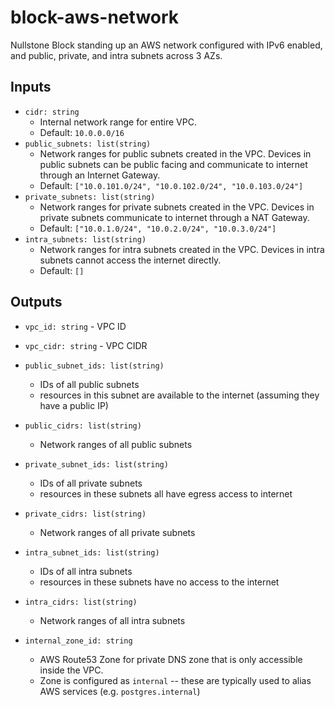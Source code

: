 # block-aws-network

Nullstone Block standing up an AWS network configured with IPv6 enabled, and public, private, and intra subnets across 3 AZs.

## Inputs

- `cidr: string`
  - Internal network range for entire VPC.
  - Default: `10.0.0.0/16`
- `public_subnets: list(string)`
  - Network ranges for public subnets created in the VPC. Devices in public subnets can be public facing and communicate to internet through an Internet Gateway.
  - Default: `["10.0.101.0/24", "10.0.102.0/24", "10.0.103.0/24"]`
- `private_subnets: list(string)`
  - Network ranges for private subnets created in the VPC. Devices in private subnets communicate to internet through a NAT Gateway.
  - Default: `["10.0.1.0/24", "10.0.2.0/24", "10.0.3.0/24"]`
- `intra_subnets: list(string)`
  - Network ranges for intra subnets created in the VPC. Devices in intra subnets cannot access the internet directly.
  - Default: `[]`

## Outputs

- `vpc_id: string` - VPC ID

- `vpc_cidr: string` - VPC CIDR

- `public_subnet_ids: list(string)` 
  - IDs of all public subnets 
  - resources in this subnet are available to the internet (assuming they have a public IP)

- `public_cidrs: list(string)`
  - Network ranges of all public subnets

- `private_subnet_ids: list(string)`
  - IDs of all private subnets
  - resources in these subnets all have egress access to internet

- `private_cidrs: list(string)`
  - Network ranges of all private subnets

- `intra_subnet_ids: list(string)`
  - IDs of all intra subnets
  - resources in these subnets have no access to the internet

- `intra_cidrs: list(string)`
  - Network ranges of all intra subnets

- `internal_zone_id: string`
  - AWS Route53 Zone for private DNS zone that is only accessible inside the VPC.
  - Zone is configured as `internal` -- these are typically used to alias AWS services (e.g. `postgres.internal`)
